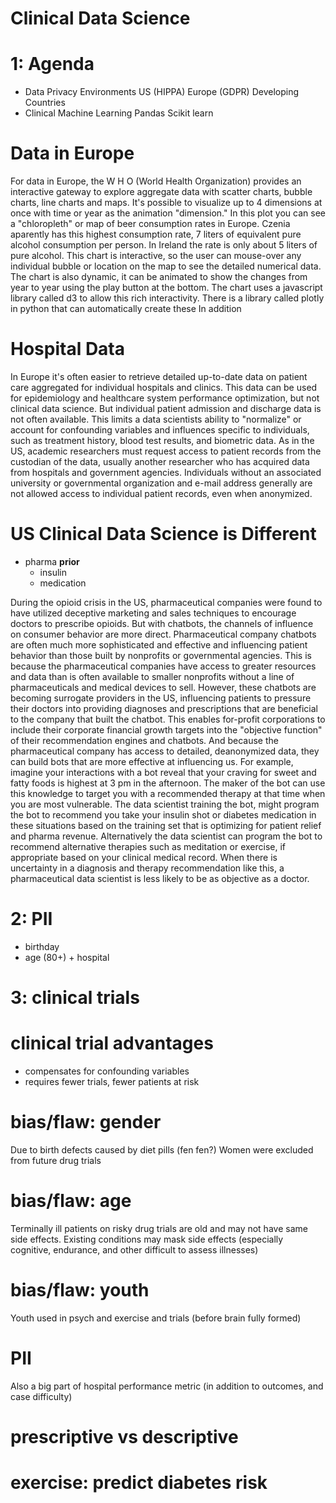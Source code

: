 # Clinical Data Science

# 1: Agenda

- Data Privacy Environments
    US (HIPPA)
    Europe (GDPR)
    Developing Countries
- Clinical Machine Learning
    Pandas
    Scikit learn
# Data in Europe


<aside class="notes">
    For data in Europe, the W H O (World Health Organization) provides an interactive gateway to explore aggregate data with scatter charts, bubble charts, line charts and maps.
    It's possible to visualize up to 4 dimensions at once with time or year as the animation "dimension."
    In this plot you can see a "chloropleth" or map of beer consumption rates in Europe.
    Czenia aparently has this highest consumption rate, 7 liters of equivalent pure alcohol consumption per person.
    In Ireland the rate is only about 5 liters of pure alcohol.
    This chart is interactive, so the user can mouse-over any individual bubble or location on the map to see the detailed numerical data.
    The chart is also dynamic, it can be animated to show the changes from year to year using the play button at the bottom.
    The chart uses a javascript library called d3 to allow this rich interactivity.
    There is a library called plotly in python that can automatically create these
    In addition
    </aside>

# Hospital Data

<aside class="notes">
    In Europe it's often easier to retrieve detailed up-to-date data on patient care aggregated for individual hospitals and clinics.
    This data can be used for epidemiology and healthcare system performance optimization, but not clinical data science.
    But individual patient admission and discharge data is not often available.
    This limits a data scientists ability to "normalize" or account for confounding variables and influences specific to individuals, such as treatment history, blood test results, and biometric data.
    As in the US, academic researchers must request access to patient records from the custodian of the data, usually another researcher who has acquired data from hospitals and government agencies.
    Individuals without an associated university or governmental organization and e-mail address generally are not allowed access to individual patient records, even when anonymized.
    </aside>

# US Clinical Data Science is Different

- pharma **prior**
    - insulin
    - medication

<aside class="notes">
    During the opioid crisis in the US, pharmaceutical companies were found to have utilized deceptive marketing and sales techniques to encourage doctors to prescribe opioids.
    But with chatbots, the channels of influence on consumer behavior are more direct.
    Pharmaceutical company chatbots are often much more sophisticated and effective and influencing patient behavior than those built by nonprofits or governmental agencies.
    This is because the pharmaceutical companies have access to greater resources and data than is often available to smaller nonprofits without a line of pharmaceuticals and medical devices to sell.
    However, these chatbots are becoming surrogate providers in the US, influencing patients to pressure their doctors into providing diagnoses and prescriptions that are beneficial to the company that built the chatbot.
    This enables for-profit corporations to include their corporate financial growth targets into the "objective function" of their recommendation engines and chatbots.
    And because the pharmaceutical company has access to detailed, deanonymized data, they can build bots that are more effective at influencing us.
    For example, imagine your interactions with a bot reveal that your craving for sweet and fatty foods is highest at 3 pm in the afternoon.
    The maker of the bot can use this knowledge to target you with a recommended therapy at that time when you are most vulnerable.
    The data scientist training the bot, might program the bot to recommend you take your insulin shot or diabetes medication in these situations based on the training set that is optimizing for patient relief and pharma  revenue.
    Alternatively the data scientist can program the bot to recommend alternative therapies such as meditation or exercise, if appropriate based on your clinical medical record.
    When there is uncertainty in a diagnosis and therapy recommendation like this, a pharmaceutical data scientist is less likely to be as objective as a doctor.
</aside>

# 2: PII

- birthday
- age (80+) + hospital

# 3: clinical trials

# clinical trial advantages

- compensates for confounding variables
- requires fewer trials, fewer patients at risk

# bias/flaw: gender

Due to birth defects caused by diet pills (fen fen?) Women were excluded from future drug trials

# bias/flaw: age

Terminally ill patients on risky drug trials are old and may not have same side effects. Existing conditions may mask side effects (especially cognitive, endurance, and other difficult to assess illnesses)

# bias/flaw: youth

Youth used in psych and exercise and trials (before brain fully formed)

# PII

Also a big part of hospital performance metric (in addition to outcomes, and case difficulty)

# prescriptive vs descriptive

# exercise: predict diabetes risk
